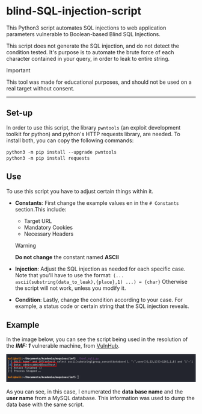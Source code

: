# blind-SQL-injection-script
This Python3 script automates SQL injections to web application parameters vulnerable to Boolean-based Blind SQL Injections.

This script does not generate the SQL injection, and do not detect the condition tested. It's purpose is to automate the brute force of each character contained in your query, in order to leak to entire string.

> [!IMPORTANT]
> This tool was made for educational purposes, and should not be used on a real target without consent.

---
## Set-up 
In order to use this script, the library `pwntools` (an exploit development toolkit for python) and python's HTTP requests library, are needed. To install both, you can copy the following commands: 

```
python3 -m pip install --upgrade pwntools
python3 -m pip install requests
```
## Use

To use this script you have to adjust certain things within it.

* **Constants**: First change the example values en in the `# Constants` section.This include:
    * Target URL
    * Mandatory Cookies
    * Necessary Headers 

    > [!WARNING]
    > **Do not change** the constant named **ASCII**

* **Injection**: Adjust the SQL injection as needed for each specific case. Note that you'll have to use the format:
 `(... ascii(substring(data_to_leak),{place},1) ...) = {char}`
Otherwise the script will not work, unless you modify it.
* **Condition**: Lastly, change the condition according to your case. For example, a status code or certain string that the SQL injection reveals.

## Example
In the image below, you can see the script being used in the resolution of the **_IMF: 1_** vulnerable machine, from [VulnHub](https://www.vulnhub.com/entry/imf-1,162/).

![Example image](/images/1.png)

As you can see, in this case, I enumerated the **data base name** and the **user name** from a MySQL database. This information was used to dump the data base with the same script.



